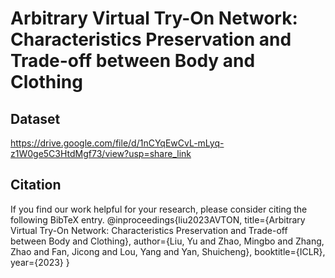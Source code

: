 # Arbitrary Virtual Try-On Network: Characteristics Preservation and Trade-off between Body and Clothing

## Dataset
https://drive.google.com/file/d/1nCYqEwCvL-mLyq-z1W0ge5C3HtdMgf73/view?usp=share_link

## Citation
If you find our work helpful for your research, please consider citing the following BibTeX entry.
@inproceedings{liu2023AVTON,
  title={Arbitrary Virtual Try-On Network: Characteristics Preservation and Trade-off between Body and Clothing},
  author={Liu, Yu and Zhao, Mingbo and Zhang, Zhao and Fan, Jicong and Lou, Yang and Yan, Shuicheng},
  booktitle={ICLR},
  year={2023}
}
